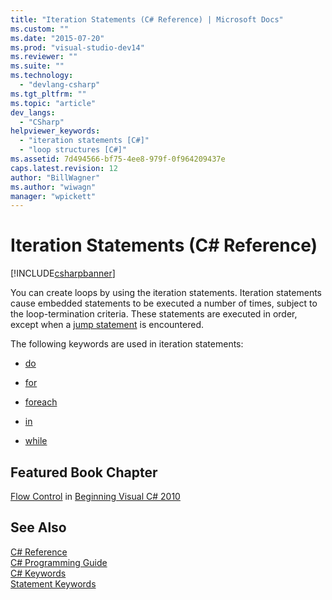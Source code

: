 ```yaml
---
title: "Iteration Statements (C# Reference) | Microsoft Docs"
ms.custom: ""
ms.date: "2015-07-20"
ms.prod: "visual-studio-dev14"
ms.reviewer: ""
ms.suite: ""
ms.technology: 
  - "devlang-csharp"
ms.tgt_pltfrm: ""
ms.topic: "article"
dev_langs: 
  - "CSharp"
helpviewer_keywords: 
  - "iteration statements [C#]"
  - "loop structures [C#]"
ms.assetid: 7d494566-bf75-4ee8-979f-0f964209437e
caps.latest.revision: 12
author: "BillWagner"
ms.author: "wiwagn"
manager: "wpickett"
---
```

# Iteration Statements (C# Reference)
[!INCLUDE[csharpbanner](../../../includes/csharpbanner.md)]

You can create loops by using the iteration statements. Iteration statements cause embedded statements to be executed a number of times, subject to the loop-termination criteria. These statements are executed in order, except when a [jump statement](../../../csharp/language-reference/keywords/jump-statements.md) is encountered.  
  
 The following keywords are used in iteration statements:  
  
-   [do](../../../csharp/language-reference/keywords/do.md)  
  
-   [for](../../../csharp/language-reference/keywords/for.md)  
  
-   [foreach](../../../csharp/language-reference/keywords/foreach-in.md)  
  
-   [in](../../../csharp/language-reference/keywords/foreach-in.md)  
  
-   [while](../../../csharp/language-reference/keywords/while.md)  
  
## Featured Book Chapter  
 [Flow Control](http://go.microsoft.com/fwlink/?LinkId=221229) in [Beginning Visual C# 2010](http://go.microsoft.com/fwlink/?LinkId=221214)  
  
## See Also  
 [C# Reference](../../../csharp/language-reference/index.md)   
 [C# Programming Guide](../../../csharp/programming-guide/index.md)   
 [C# Keywords](../../../csharp/language-reference/keywords/index.md)   
 [Statement Keywords](../../../csharp/language-reference/keywords/statement-keywords.md)